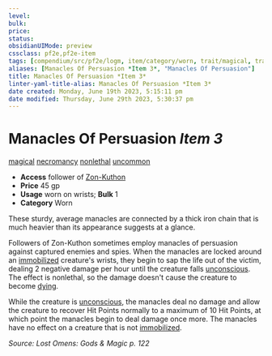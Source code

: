 ```yaml
---
level:
bulk:
price:
status:
obsidianUIMode: preview
cssclass: pf2e,pf2e-item
tags: [compendium/src/pf2e/logm, item/category/worn, trait/magical, trait/necromancy, trait/nonlethal, trait/uncommon]
aliases: [Manacles Of Persuasion *Item 3*, "Manacles Of Persuasion"]
title: Manacles Of Persuasion *Item 3*
linter-yaml-title-alias: Manacles Of Persuasion *Item 3*
date created: Monday, June 19th 2023, 5:15:11 pm
date modified: Thursday, June 29th 2023, 5:30:37 pm
---
```


# Manacles Of Persuasion *Item 3*

[magical](rules/traits/magical.md) [necromancy](rules/traits/necromancy.md) [nonlethal](rules/traits/nonlethal.md) [uncommon](rules/traits/uncommon.md)  

- **Access** follower of [Zon-Kuthon](compendium/setting/deities/zon-kuthon.md)
- **Price** 45 gp
- **Usage** worn on wrists; **Bulk** 1
- **Category** Worn

These sturdy, average manacles are connected by a thick iron chain that is much heavier than its appearance suggests at a glance.

Followers of Zon-Kuthon sometimes employ manacles of persuasion against captured enemies and spies. When the manacles are locked around an [immobilized](rules/conditions.md#Immobilized) creature's wrists, they begin to sap the life out of the victim, dealing 2 negative damage per hour until the creature falls [unconscious](rules/conditions.md#Unconscious). The effect is nonlethal, so the damage doesn't cause the creature to become [dying](rules/conditions.md#Dying).

While the creature is [unconscious](rules/conditions.md#Unconscious), the manacles deal no damage and allow the creature to recover Hit Points normally to a maximum of 10 Hit Points, at which point the manacles begin to deal damage once more. The manacles have no effect on a creature that is not [immobilized](rules/conditions.md#Immobilized).

*Source: Lost Omens: Gods & Magic p. 122*
